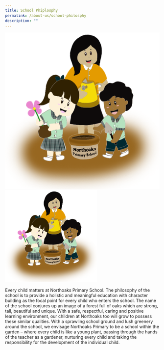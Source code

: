 ```yaml
---
title: School Phiplosphy
permalink: /about-us/school-philosphy
description: ""
---
```

![](/images/philosophy-image.png)
    <img src="/images/philosophy-image.png" 
         width="300"
				 height="300">
				 
Every child matters at Northoaks Primary School. The philosophy of the school is to provide a holistic and meaningful education with character building as the focal point for every child who enters the school. The name of the school conjures up an image of a forest full of oaks which are strong, tall, beautiful and unique. With a safe, respectful, caring and positive learning environment, our children at Northoaks too will grow to possess these similar qualities. With a sprawling school ground and lush greenery around the school, we envisage Northoaks Primary to be a school within the garden – where every child is like a young plant, passing through the hands of the teacher as a gardener, nurturing every child and taking the responsibility for the development of the individual child.